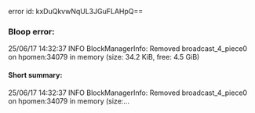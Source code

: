 error id: kxDuQkvwNqUL3JGuFLAHpQ==
### Bloop error:

25/06/17 14:32:37 INFO BlockManagerInfo: Removed broadcast_4_piece0 on hpomen:34079 in memory (size: 34.2 KiB, free: 4.5 GiB)
#### Short summary: 

25/06/17 14:32:37 INFO BlockManagerInfo: Removed broadcast_4_piece0 on hpomen:34079 in memory (size:...